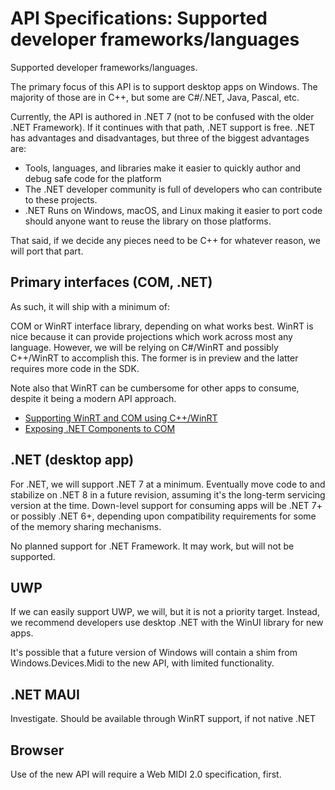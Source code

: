 # API Specifications: Supported developer frameworks/languages

Supported developer frameworks/languages.

The primary focus of this API is to support desktop apps on Windows. The majority of those are in C++, but some are C#/.NET, Java, Pascal, etc.

Currently, the API is authored in .NET 7 (not to be confused with the older .NET Framework). If it continues with that path, .NET support is free. .NET has advantages and disadvantages, but three of the biggest advantages are:

* Tools, languages, and libraries make it easier to quickly author and debug safe code for the platform
* The .NET developer community is full of developers who can contribute to these projects.
* .NET Runs on Windows, macOS, and Linux making it easier to port code should anyone want to reuse the library on those platforms.

That said, if we decide any pieces need to be C++ for whatever reason, we will port that part.

## Primary interfaces (COM, .NET)

As such, it will ship with a minimum of:

COM or WinRT interface library, depending on what works best. WinRT is nice because it can provide projections which work across most any language. However, we will be relying on C#/WinRT and possibly C++/WinRT to accomplish this. The former is in preview and the latter requires more code in the SDK.

Note also that WinRT can be cumbersome for other apps to consume, despite it being a modern API approach.

* [Supporting WinRT and COM using C++/WinRT](https://docs.microsoft.com/windows/uwp/cpp-and-winrt-apis/author-coclasses)
* [Exposing .NET Components to COM](https://docs.microsoft.com/dotnet/core/native-interop/expose-components-to-com)

## .NET (desktop app)

For .NET, we will support .NET 7 at a minimum. Eventually move code to and stabilize on .NET 8 in a future revision, assuming it's the long-term servicing version at the time. Down-level support for consuming apps will be .NET 7+ or possibly .NET 6+, depending upon compatibility requirements for some of the memory sharing mechanisms.

No planned support for .NET Framework. It may work, but will not be supported.

## UWP

If we can easily support UWP, we will, but it is not a priority target. Instead, we recommend developers use desktop .NET with the WinUI library for new apps.

It's possible that a future version of Windows will contain a shim from Windows.Devices.Midi to the new API, with limited functionality.

## .NET MAUI

Investigate. Should be available through WinRT support, if not native .NET

## Browser

Use of the new API will require a Web MIDI 2.0 specification, first.
